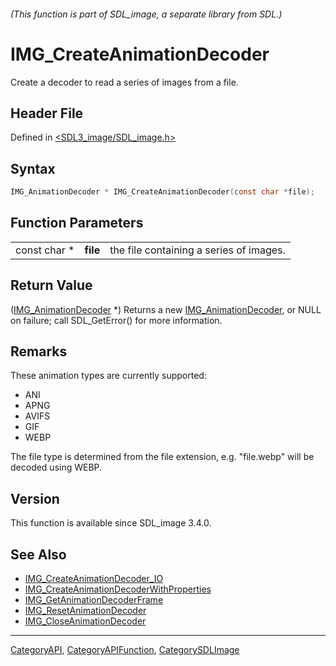###### (This function is part of SDL_image, a separate library from SDL.)
# IMG_CreateAnimationDecoder

Create a decoder to read a series of images from a file.

## Header File

Defined in [<SDL3_image/SDL_image.h>](https://github.com/libsdl-org/SDL_image/blob/main/include/SDL3_image/SDL_image.h)

## Syntax

```c
IMG_AnimationDecoder * IMG_CreateAnimationDecoder(const char *file);
```

## Function Parameters

|              |          |                                         |
| ------------ | -------- | --------------------------------------- |
| const char * | **file** | the file containing a series of images. |

## Return Value

([IMG_AnimationDecoder](IMG_AnimationDecoder) *) Returns a new
[IMG_AnimationDecoder](IMG_AnimationDecoder), or NULL on failure; call
SDL_GetError() for more information.

## Remarks

These animation types are currently supported:

- ANI
- APNG
- AVIFS
- GIF
- WEBP

The file type is determined from the file extension, e.g. "file.webp" will
be decoded using WEBP.

## Version

This function is available since SDL_image 3.4.0.

## See Also

- [IMG_CreateAnimationDecoder_IO](IMG_CreateAnimationDecoder_IO)
- [IMG_CreateAnimationDecoderWithProperties](IMG_CreateAnimationDecoderWithProperties)
- [IMG_GetAnimationDecoderFrame](IMG_GetAnimationDecoderFrame)
- [IMG_ResetAnimationDecoder](IMG_ResetAnimationDecoder)
- [IMG_CloseAnimationDecoder](IMG_CloseAnimationDecoder)

----
[CategoryAPI](CategoryAPI), [CategoryAPIFunction](CategoryAPIFunction), [CategorySDLImage](CategorySDLImage)

